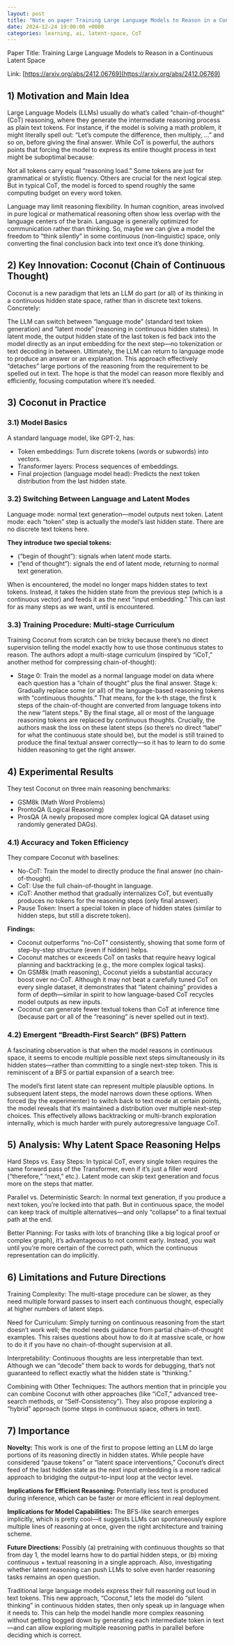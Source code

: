 ```yaml
---
layout: post
title: "Note on paper Training Large Language Models to Reason in a Continuous Latent Space"
date: 2024-12-24 19:00:00 +0000
categories: learning, ai, latent-space, CoT
---
```


Paper Title: Training Large Language Models to Reason in a Continuous Latent Space

Link: [https://arxiv.org/abs/2412.06769](https://arxiv.org/abs/2412.06769)

## 1) Motivation and Main Idea

Large Language Models (LLMs) usually do what’s called “chain-of-thought” (CoT) reasoning, where they generate the intermediate reasoning process as plain text tokens. For instance, if the model is solving a math problem, it might literally spell out: “Let’s compute the difference, then multiply, ...” and so on, before giving the final answer. While CoT is powerful, the authors points that forcing the model to express its entire thought process in text might be suboptimal because:

Not all tokens carry equal “reasoning load.” Some tokens are just for grammatical or stylistic fluency. Others are crucial for the next logical step. But in typical CoT, the model is forced to spend roughly the same computing budget on every word token.

Language may limit reasoning flexibility. In human cognition, areas involved in pure logical or mathematical reasoning often show less overlap with the language centers of the brain. Language is generally optimized for communication rather than thinking. So, maybe we can give a model the freedom to “think silently” in some continuous (non-linguistic) space, only converting the final conclusion back into text once it’s done thinking.

## 2) Key Innovation: Coconut (Chain of Continuous Thought)
Coconut is a new paradigm that lets an LLM do part (or all) of its thinking in a continuous hidden state space, rather than in discrete text tokens. Concretely:

The LLM can switch between “language mode” (standard text token generation) and “latent mode” (reasoning in continuous hidden states).
In latent mode, the output hidden state of the last token is fed back into the model directly as an input embedding for the next step—no tokenization or text decoding in between.
Ultimately, the LLM can return to language mode to produce an answer or an explanation.
This approach effectively “detaches” large portions of the reasoning from the requirement to be spelled out in text. The hope is that the model can reason more flexibly and efficiently, focusing computation where it’s needed.

## 3) Coconut in Practice
### 3.1) Model Basics

A standard language model, like GPT-2, has:

- Token embeddings: Turn discrete tokens (words or subwords) into vectors.
- Transformer layers: Process sequences of embeddings.
- Final projection (language model head): Predicts the next token distribution from the last hidden state.

### 3.2) Switching Between Language and Latent Modes

Language mode: normal text generation—model outputs next token.
Latent mode: each “token” step is actually the model’s last hidden state. There are no discrete text tokens here.

**They introduce two special tokens:**
- <bot> (“begin of thought”): signals when latent mode starts.
- <eot> (“end of thought”): signals the end of latent mode, returning to normal text generation.

When **<bot>** is encountered, the model no longer maps hidden states to text tokens. Instead, it takes the hidden state from the previous step (which is a continuous vector) and feeds it as the next “input embedding.” This can last for as many steps as we want, until <eot> is encountered.

### 3.3) Training Procedure: Multi-stage Curriculum

Training Coconut from scratch can be tricky because there’s no direct supervision telling the model exactly how to use those continuous states to reason. The authors adopt a multi-stage curriculum (inspired by “iCoT,” another method for compressing chain-of-thought):

- Stage 0: Train the model as a normal language model on data where each question has a “chain of thought” plus the final answer.
Stage k: Gradually replace some (or all) of the language-based reasoning tokens with “continuous thoughts.” That means, for the k-th stage, the first k steps of the chain-of-thought are converted from language tokens into the new “latent steps.”
By the final stage, all or most of the language reasoning tokens are replaced by continuous thoughts. Crucially, the authors mask the loss on these latent steps (so there’s no direct “label” for what the continuous state should be), but the model is still trained to produce the final textual answer correctly—so it has to learn to do some hidden reasoning to get the right answer.

## 4) Experimental Results
They test Coconut on three main reasoning benchmarks:

- GSM8k (Math Word Problems)
- ProntoQA (Logical Reasoning)
- ProsQA (A newly proposed more complex logical QA dataset using randomly generated DAGs).

### 4.1) Accuracy and Token Efficiency
They compare Coconut with baselines:

- No-CoT: Train the model to directly produce the final answer (no chain-of-thought).
- CoT: Use the full chain-of-thought in language.
- iCoT: Another method that gradually internalizes CoT, but eventually produces no tokens for the reasoning steps (only final answer).
- Pause Token: Insert a special <pause> token in place of hidden states (similar to hidden steps, but still a discrete token).

**Findings:**

- Coconut outperforms “no-CoT” consistently, showing that some form of step-by-step structure (even if hidden) helps.
- Coconut matches or exceeds CoT on tasks that require heavy logical planning and backtracking (e.g., the more complex logical tasks).
- On GSM8k (math reasoning), Coconut yields a substantial accuracy boost over no-CoT. Although it may not beat a carefully tuned CoT on every single dataset, it demonstrates that “latent chaining” provides a form of depth—similar in spirit to how language-based CoT recycles model outputs as new inputs.
- Coconut can generate fewer textual tokens than CoT at inference time (because part or all of the “reasoning” is never spelled out in text).

### 4.2) Emergent “Breadth-First Search” (BFS) Pattern

A fascinating observation is that when the model reasons in continuous space, it seems to encode multiple possible next steps simultaneously in its hidden states—rather than committing to a single next-step token. This is reminiscent of a BFS or partial expansion of a search tree:

The model’s first latent state can represent multiple plausible options.
In subsequent latent steps, the model narrows down these options.
When forced (by the experimenter) to switch back to text mode at certain points, the model reveals that it’s maintained a distribution over multiple next-step choices. This effectively allows backtracking or multi-branch exploration internally, which is much harder with purely autoregressive language CoT.

## 5) Analysis: Why Latent Space Reasoning Helps
Hard Steps vs. Easy Steps: In typical CoT, every single token requires the same forward pass of the Transformer, even if it’s just a filler word (“therefore,” “next,” etc.). Latent mode can skip text generation and focus more on the steps that matter.

Parallel vs. Deterministic Search: In normal text generation, if you produce a next token, you’re locked into that path. But in continuous space, the model can keep track of multiple alternatives—and only “collapse” to a final textual path at the end.

Better Planning: For tasks with lots of branching (like a big logical proof or complex graph), it’s advantageous to not commit early. Instead, you wait until you’re more certain of the correct path, which the continuous representation can do implicitly.

## 6) Limitations and Future Directions
Training Complexity: The multi-stage procedure can be slower, as they need multiple forward passes to insert each continuous thought, especially at higher numbers of latent steps.

Need for Curriculum: Simply turning on continuous reasoning from the start doesn’t work well; the model needs guidance from partial chain-of-thought examples. This raises questions about how to do it at massive scale, or how to do it if you have no chain-of-thought supervision at all.

Interpretability: Continuous thoughts are less interpretable than text. Although we can “decode” them back to words for debugging, that’s not guaranteed to reflect exactly what the hidden state is “thinking.”

Combining with Other Techniques: The authors mention that in principle you can combine Coconut with other approaches (like “iCoT,” advanced tree-search methods, or “Self-Consistency”). They also propose exploring a “hybrid” approach (some steps in continuous space, others in text).

## 7) Importance
**Novelty:** This work is one of the first to propose letting an LLM do large portions of its reasoning directly in hidden states. While people have considered “pause tokens” or “latent space interventions,” Coconut’s direct feed of the last hidden state as the next input embedding is a more radical approach to bridging the output-to-input loop at the vector level.

**Implications for Efficient Reasoning:** Potentially less text is produced during inference, which can be faster or more efficient in real deployment.

**Implications for Model Capabilities:** The BFS-like search emerges implicitly, which is pretty cool—it suggests LLMs can spontaneously explore multiple lines of reasoning at once, given the right architecture and training scheme.

**Future Directions:** Possibly (a) pretraining with continuous thoughts so that from day 1, the model learns how to do partial hidden steps, or (b) mixing continuous + textual reasoning in a single approach. Also, investigating whether latent reasoning can push LLMs to solve even harder reasoning tasks remains an open question.

Traditional large language models express their full reasoning out loud in text tokens. This new approach, “Coconut,” lets the model do “silent thinking” in continuous hidden states, then only speak up in language when it needs to. This can help the model handle more complex reasoning without getting bogged down by generating each intermediate token in text—and can allow exploring multiple reasoning paths in parallel before deciding which is correct. 

